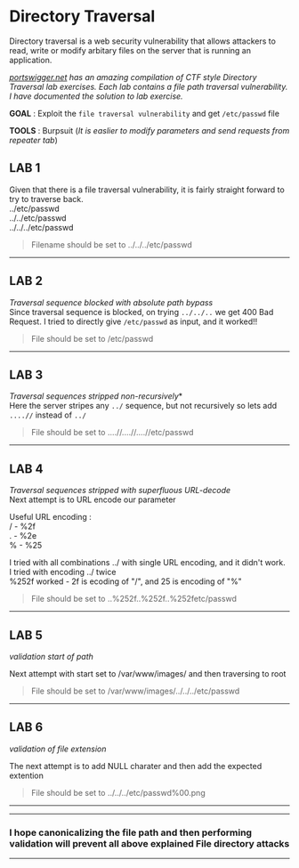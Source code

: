 # Directory Traversal

Directory traversal is a web security vulnerability that allows attackers to read, write or modify arbitary files on the server that is running an application. 

<i> [portswigger.net](url) has an amazing compilation of CTF style Directory Traversal lab exercises. Each lab contains a file path traversal vulnerability. I have documented the solution to lab exercise. </i>

**GOAL** : Exploit the `file traversal vulnerability` and get `/etc/passwd` file

**TOOLS** : Burpsuit (*It is easlier to modify parameters and send requests from repeater tab*)


## LAB 1
Given that there is a file traversal vulnerability, it is fairly straight forward to try to traverse back. <br>
../etc/passwd <br>
../../etc/passwd<br>
../../../etc/passwd<br>

> Filename should be set to ../../../etc/passwd

***

## LAB 2 
*Traversal sequence blocked with absolute path bypass*<br>
Since traversal sequence is blocked, on trying `../../..` we get 400 Bad Request. I tried to directly give `/etc/passwd` as input, and it worked!!
> File should be set to /etc/passwd
***



## LAB 3
*Traversal sequences stripped non-recursively** <br>
Here the server stripes any `../` sequence, but not recursively so lets add `....//` instead of `../`

> File should be set to ....//....//....//etc/passwd
***

## LAB 4
*Traversal sequences stripped with superfluous URL-decode*<br>
Next attempt is to URL encode our parameter

Useful URL encoding :<br>
/ - %2f<br>
. - %2e<br>
% - %25<br>

I tried with all combinations ../ with single URL encoding, and it didn't work.<br>
I tried with encoding ../ twice<br>
%252f worked - 2f is ecoding of "/", and 25 is encoding of "%"<br>

> File should be set to ..%252f..%252f..%252fetc/passwd
***

## LAB 5
*validation start of path*<br>

Next attempt with start set to /var/www/images/ and then traversing to root
> File should be set to /var/www/images/../../../etc/passwd
***

## LAB 6
*validation of file extension*<br>

The next attempt is to add NULL charater and then add the expected extention
> File should be set to ../../../etc/passwd%00.png
***
***

### I hope canonicalizing the file path and then performing validation will prevent all above explained File directory attacks
***
